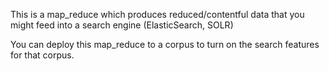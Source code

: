 This is a map_reduce which produces reduced/contentful data that you might feed into a search engine (ElasticSearch, SOLR)

You can deploy this map_reduce to a corpus to turn on the search features for that corpus.
